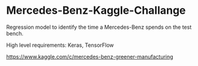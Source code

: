 # Mercedes-Benz-Kaggle-Challange

Regression model to identify the time a Mercedes-Benz spends on the test bench.

High level requirements: Keras, TensorFlow

https://www.kaggle.com/c/mercedes-benz-greener-manufacturing
